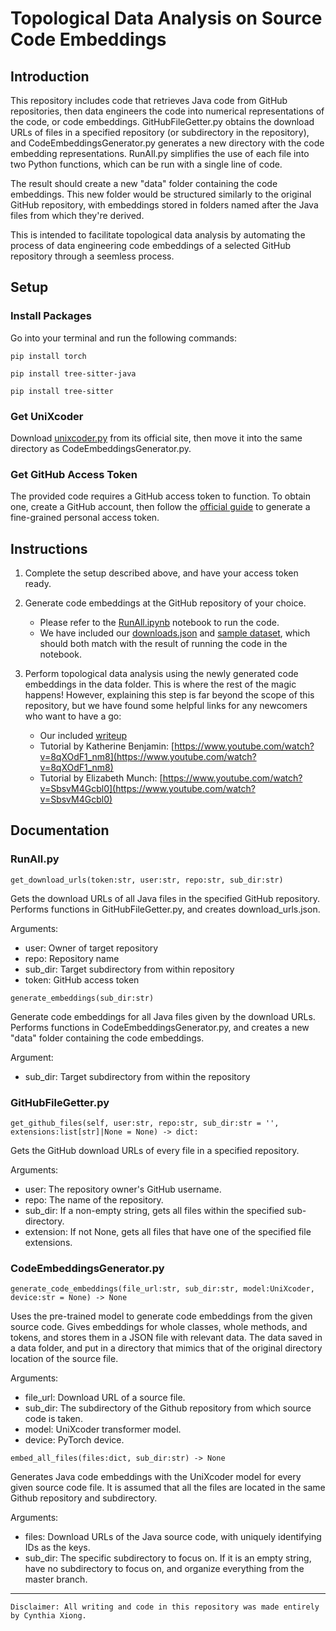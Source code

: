 # Topological Data Analysis on Source Code Embeddings

## Introduction

This repository includes code that retrieves Java code from GitHub repositories, then data engineers the code into numerical representations of the code, or code embeddings. GitHubFileGetter.py obtains the download URLs of files in a specified repository (or subdirectory in the repository), and CodeEmbeddingsGenerator.py generates a new directory with the code embedding representations. RunAll.py simplifies the use of each file into two Python functions, which can be run with a single line of code. 

The result should create a new "data" folder containing the code embeddings. This new folder would be structured similarly to the original GitHub repository, with embeddings stored in folders named after the Java files from which they're derived.

This is intended to facilitate topological data analysis by automating the process of data engineering code embeddings of a selected GitHub repository through a seemless process.


## Setup

### Install Packages

Go into your terminal and run the following commands:

```
pip install torch
```
```
pip install tree-sitter-java
```
```
pip install tree-sitter
```

### Get UniXcoder

Download [unixcoder.py](https://github.com/microsoft/CodeBERT/blob/master/UniXcoder/unixcoder.py) from its official site, then move it into the same directory as CodeEmbeddingsGenerator.py.


### Get GitHub Access Token

The provided code requires a GitHub access token to function. To obtain one, create a GitHub account, then follow the [official guide](https://docs.github.com/en/authentication/keeping-your-account-and-data-secure/managing-your-personal-access-tokens#creating-a-fine-grained-personal-access-token) to generate a fine-grained personal access token.


## Instructions

1. Complete the setup described above, and have your access token ready.

2. Generate code embeddings at the GitHub repository of your choice.

    - Please refer to the [RunAll.ipynb](RunAll.ipynb) notebook to run the code. 
    - We have included our [downloads.json](https://github.com/CynthiaTheGriffin/CodeEmbeddingsGenerator/blob/main/download_urls.json) and [sample dataset](https://github.com/CynthiaTheGriffin/CodeEmbeddingsGenerator/tree/main/data/src/java/org/apache/ivy/tools/analyser), which should both match with the result of running the code in the notebook.

3. Perform topological data analysis using the newly generated code embeddings in the data folder. This is where the rest of the magic happens! However, explaining this step is far beyond the scope of this repository, but we have found some helpful links for any newcomers who want to have a go:

    - Our included [writeup](writeup.pdf)
    - Tutorial by Katherine Benjamin: [https://www.youtube.com/watch?v=8qXOdF1_nm8](https://www.youtube.com/watch?v=8qXOdF1_nm8)
    - Tutorial by Elizabeth Munch: [https://www.youtube.com/watch?v=SbsvM4Gcbl0](https://www.youtube.com/watch?v=SbsvM4Gcbl0)


## Documentation

### RunAll.py

```get_download_urls(token:str, user:str, repo:str, sub_dir:str)```

Gets the download URLs of all Java files in the specified GitHub repository. Performs functions in GitHubFileGetter.py, and creates download_urls.json.

Arguments:
- user: Owner of target repository
- repo: Repository name
- sub_dir: Target subdirectory from within repository
- token: GitHub access token

```generate_embeddings(sub_dir:str)```

Generate code embeddings for all Java files given by the download URLs. Performs functions in CodeEmbeddingsGenerator.py, and creates a new "data" folder containing the code embeddings.

Argument:
- sub_dir: Target subdirectory from within the repository


### GitHubFileGetter.py

```get_github_files(self, user:str, repo:str, sub_dir:str = '', extensions:list[str]|None = None) -> dict:```

Gets the GitHub download URLs of every file in a specified repository.

Arguments:
- user: The repository owner's GitHub username.
- repo: The name of the repository.
- sub_dir: If a non-empty string, gets all files within the specified sub-directory.
- extension: If not None, gets all files that have one of the specified file extensions.


### CodeEmbeddingsGenerator.py

```generate_code_embeddings(file_url:str, sub_dir:str, model:UniXcoder, device:str = None) -> None```

Uses the pre-trained model to generate code embeddings from the given source code. Gives embeddings for whole classes, whole methods, and tokens, and stores them in a JSON file with relevant data. The data saved in a data folder, and put in a directory that mimics that of the original directory location of the source file.

Arguments:
- file_url: Download URL of a source file.
- sub_dir: The subdirectory of the Github repository from which source code is taken.
- model: UniXcoder transformer model.
- device: PyTorch device.

```embed_all_files(files:dict, sub_dir:str) -> None```

Generates Java code embeddings with the UniXcoder model for every given source code file. It is assumed that all the files are located in the same Github repository and subdirectory.

Arguments:
- files: Download URLs of the Java source code, with uniquely identifying IDs as the keys.
- sub_dir: The specific subdirectory to focus on. If it is an empty string, have no subdirectory to focus on, and organize everything from the master branch.


---

```Disclaimer: All writing and code in this repository was made entirely by Cynthia Xiong.```
